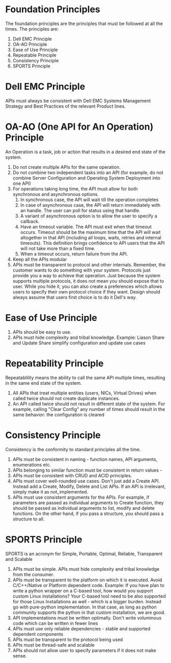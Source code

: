Foundation Principles
=====================

The foundation principles are the principles that must be followed at all the times.  The principles are:
1. Dell EMC Principle
2. OA-AO Principle
3. Ease of Use Principle
4. Repeatable Principle
5. Consistency Principle
6. SPORTS Principle

# Dell EMC Principle
APIs must always be consistent with Dell EMC Systems Management Strategy and Best Practices of the relevant Product lines.

# OA-AO (One API for An Operation) Principle
An Operation is a task, job or action that results in a desired end state of the system.
1. Do not create multiple APIs for the same operation.
2. Do not combine two independent tasks into an API (for example, do not combine Server Configuration and Operating System Deployment into one API)
3. For operations taking long time, the API must allow for both synchronous and asynchronous options.
    1.  In synchronous case, the API will wait till the operation completes
    2.  In case of asynchronous case, the API will return immediately with an handle. The user can poll for status using that handle.
    3.  A variant of asynchronous option is to allow the user to specify a callback.
    4.  Have an timeout variable.  The API must exit when that timeout occurs. Timeout should be the maximum time that the API will wait altogether in that API (including all loops, waits, retries and internal timeouts). This definition brings confidence to API users that the API will not take more than a fixed time.
    5.  When a timeout occurs, return failure from the API.
4. Keep all the APIs modular
5. APIs must be transparent to protocol and other internals. Remember, the customer wants to do something with your system. Protocols just provide you a way to achieve that operation. Just because the system supports multiple protocols, it does not mean you should expose that to user.  While you hide it, you can also create a preferences which allows users to specify their own protocol choice if they want. Design should always assume that users first choice is to do it Dell's way.

# Ease of Use Principle
1. APIs should be easy to use.
2. APIs must hide complexity and tribal knowledge.  Example: Liason Share and Update Share simplify configuration and update use cases

# Repeatability Principle
Repeatablility means the ability to call the same API multiple times, resulting in the same end state of the system.
1. All APIs that treat multiple entities (users, NICs, Virtual Drives) when called twice should not create duplicate instances.
2. An API called twice should not result in different state of the system.  For example, calling "Clear Config" any number of times should result in the same behavior: the configuration is cleared

# Consistency Principle
Consistency is the conformity to standard principles all the time.
1. APIs must be consistent in naming - function names, API arguments, enumerations etc.
2. APIs belonging to similar function must be consistent in return values - 
3. APIs must be consistent with CRUD and ACID principles.
4. APIs must cover well-rounded use cases.  Don't just add a Create API.  Instead add a Create, Modify, Delete and List APIs.  If an API is irrelevant, simply make it as not_implemented.
5. APIs must use consistent arguments for the APIs.  For example, if parameters are passed as individual arguments to Create function, they should be passed as individual arguments to list, modify and delete functions. On the other hand, if you pass a structure, you should pass a structure to all.

# SPORTS Principle
SPORTS is an acronym for Simple, Portable, Optimal, Reliable, Transparent and Scalable
1. APIs must be simple. APIs must hide complexity and tribal knowledge from the consumer.
2. APIs must be transparent to the platform on which it is executed. Avoid C/C++/Native or Platform dependent code.  Example: If you have plan to write a python wrapper on a C-based tool, how would you support custom Linux installations? Your C-based tool need to be also supported for those Linux Installations as well - which is a bigger burden. Instead go with pure-python implementation. In that case, as long as python community supports the python in that custom installation, we are good. 
3. API implementations must be written optimally.  Don't write voluminous code which can be written in fewer lines
3. APIs must use only reliable dependencies - stable and supported dependent components
4. APIs must be transparent to the protocol being used
5. APIs must be thread-safe and scalable
6. APIs should not allow user to specify parameters if it does not make sense.


